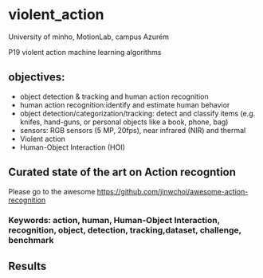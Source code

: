 # violent_action
University of minho, MotionLab, campus Azurém

P19 violent action machine learning algorithms

## objectives:

- object detection & tracking and human action recognition
- human action recognition:identify and estimate human behavior
- object detection/categorization/tracking: detect and classify items (e.g. knifes, hand-guns, or personal objects like a book, phone, bag)
- sensors: RGB sensors (5 MP, 20fps), near infrared (NIR) and thermal
- Violent action
- Human-Object Interaction (HOI)

## Curated state of the art on Action recogntion

Please go to the awesome https://github.com/jinwchoi/awesome-action-recognition

### Keywords: action, human, Human-Object Interaction, recognition, object, detection, tracking,dataset, challenge, benchmark

## Results


